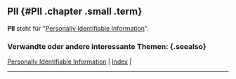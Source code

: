 ## PII {#PII .chapter .small .term}

**PII** steht für "[Personally Identifiable Information](#Personally-Identifiable-Information)".

### Verwandte oder andere interessante Themen: {.seealso}

[Personally Identifiable Information](#Personally-Identifiable-Information) |
[Index](#Index) |

----


